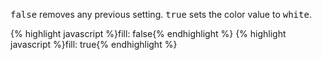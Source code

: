 <p class="b20" markdown="1">
<samp class="boolean">false</samp> removes any previous setting. <samp class="boolean">true</samp> sets the color value to <samp class="string">white</samp>.
</p>
{% highlight javascript %}fill: false{% endhighlight %}
{% highlight javascript %}fill: true{% endhighlight %}